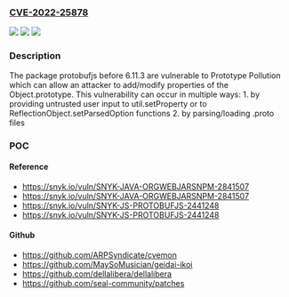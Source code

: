 ### [CVE-2022-25878](https://cve.mitre.org/cgi-bin/cvename.cgi?name=CVE-2022-25878)
![](https://img.shields.io/static/v1?label=Product&message=protobufjs&color=blue)
![](https://img.shields.io/static/v1?label=Version&message=%3C%206.11.3%20&color=brighgreen)
![](https://img.shields.io/static/v1?label=Vulnerability&message=Prototype%20Pollution&color=brighgreen)

### Description

The package protobufjs before 6.11.3 are vulnerable to Prototype Pollution which can allow an attacker to add/modify properties of the Object.prototype. This vulnerability can occur in multiple ways: 1. by providing untrusted user input to util.setProperty or to ReflectionObject.setParsedOption functions 2. by parsing/loading .proto files

### POC

#### Reference
- https://snyk.io/vuln/SNYK-JAVA-ORGWEBJARSNPM-2841507
- https://snyk.io/vuln/SNYK-JAVA-ORGWEBJARSNPM-2841507
- https://snyk.io/vuln/SNYK-JS-PROTOBUFJS-2441248
- https://snyk.io/vuln/SNYK-JS-PROTOBUFJS-2441248

#### Github
- https://github.com/ARPSyndicate/cvemon
- https://github.com/MaySoMusician/geidai-ikoi
- https://github.com/dellalibera/dellalibera
- https://github.com/seal-community/patches

